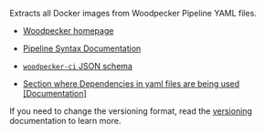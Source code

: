 Extracts all Docker images from Woodpecker Pipeline YAML files.

- [Woodpecker homepage](https://woodpecker-ci.org/)
- [Pipeline Syntax Documentation](https://woodpecker-ci.org/docs/usage/pipeline-syntax)
- [`woodpecker-ci` JSON schema](https://raw.githubusercontent.com/woodpecker-ci/woodpecker/master/pipeline/schema/schema.json)

- [Section where Dependencies in yaml files are being used [Documentation]](https://woodpecker-ci.org/docs/usage/pipeline-syntax#image)

If you need to change the versioning format, read the [versioning](https://docs.renovatebot.com/modules/versioning/) documentation to learn more.
